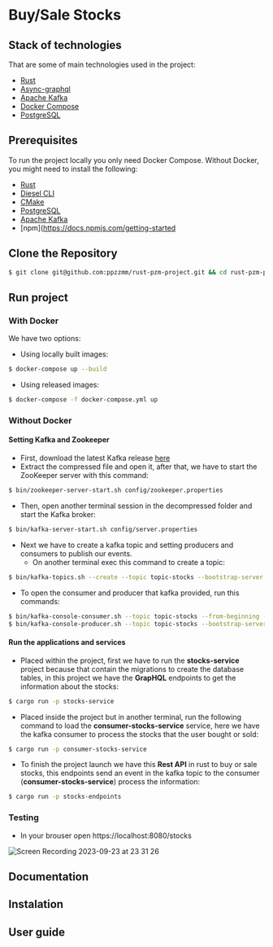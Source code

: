# Buy/Sale Stocks
## Stack of technologies
That are some of main technologies used in the project:
- [Rust](https://www.rust-lang.org/)
- [Async-graphql](https://async-graphql.github.io/async-graphql/en/index.html)
- [Apache Kafka](https://kafka.apache.org/)
- [Docker Compose](https://docs.docker.com/compose/)
- [PostgreSQL](https://www.postgresql.org/)
## Prerequisites
To run the project locally you only need Docker Compose. Without Docker, you might need to install the following:
- [Rust](https://www.rust-lang.org/tools/install)
- [Diesel CLI](https://diesel.rs/guides/getting-started.html)
- [CMake](https://cmake.org/install/) 
- [PostgreSQL](https://www.postgresql.org/download/)
- [Apache Kafka](https://kafka.apache.org/quickstart)
- [npm](https://docs.npmjs.com/getting-started
## Clone the Repository 
```bash
$ git clone git@github.com:ppzzmm/rust-pzm-project.git && cd rust-pzm-project
```
## Run project
### With Docker
We have two options:
- Using locally built images:
```bash
$ docker-compose up --build
```
- Using released images:
```bash
$ docker-compose -f docker-compose.yml up
```
### Without Docker
#### Setting Kafka and Zookeeper
- First, download the latest Kafka release [here](https://www.apache.org/dyn/closer.cgi?path=/kafka/3.2.1/kafka_2.13-3.2.1.tgz)
- Extract the compressed file and open it, after that, we have to start the ZooKeeper server with this command:
```bash
$ bin/zookeeper-server-start.sh config/zookeeper.properties
```
- Then, open another terminal session in the decompressed folder and start the Kafka broker:
```bash
$ bin/kafka-server-start.sh config/server.properties
```
- Next we have to create a kafka topic and setting producers and consumers to publish our events.
  - On another terminal exec this command to create a topic:
```bash
$ bin/kafka-topics.sh --create --topic topic-stocks --bootstrap-server localhost:9092
```
- To open the consumer and producer that kafka provided, run this commands:
```bash
$ bin/kafka-console-consumer.sh --topic topic-stocks --from-beginning --bootstrap-server localhost:9092
$ bin/kafka-console-producer.sh --topic topic-stocks --bootstrap-server localhost:9092
```
#### Run the applications and services
- Placed within the project, first we have to run the **stocks-service** project because that contain the migrations to create the database tables, in this project we have the **GrapHQL** endpoints to get the information about the stocks:
```bash
$ cargo run -p stocks-service
```
- Placed inside the project but in another terminal, run the following command to load the **consumer-stocks-service** service, here we have the kafka consumer to process the stocks that the user bought or sold:
```bash
$ cargo run -p consumer-stocks-service
```
- To finish the project launch we have this **Rest API** in rust to buy or sale stocks, this endpoints send an event in the kafka topic to the consumer (**consumer-stocks-service**) process the information:
```bash
$ cargo run -p stocks-endpoints 
```
### Testing
- In your brouser open https://localhost:8080/stocks

![Screen Recording 2023-09-23 at 23 31 26](https://github.com/ppzzmm/rust-pzm-project/assets/29339482/5fa898b7-4e43-44be-a68f-44c9c0c7a754)

## Documentation

## Instalation

## User guide

##

